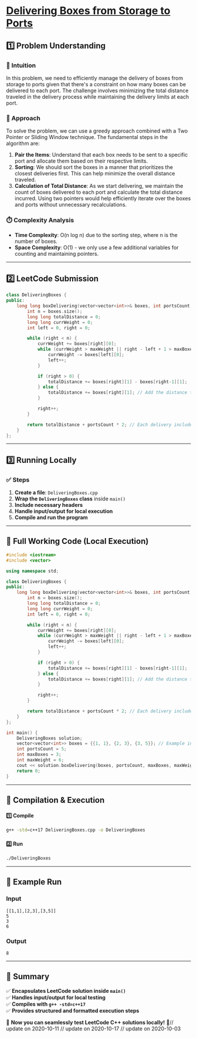 # **[Delivering Boxes from Storage to Ports](https://leetcode.com/problems/delivering-boxes-from-storage-to-ports/description/)**  

## **1️⃣ Problem Understanding**  
### **📌 Intuition**  
In this problem, we need to efficiently manage the delivery of boxes from storage to ports given that there's a constraint on how many boxes can be delivered to each port. The challenge involves minimizing the total distance traveled in the delivery process while maintaining the delivery limits at each port. 

### **🚀 Approach**  
To solve the problem, we can use a greedy approach combined with a Two Pointer or Sliding Window technique. The fundamental steps in the algorithm are:
1. **Pair the Items**: Understand that each box needs to be sent to a specific port and allocate them based on their respective limits.
2. **Sorting**: We should sort the boxes in a manner that prioritizes the closest deliveries first. This can help minimize the overall distance traveled.
3. **Calculation of Total Distance**: As we start delivering, we maintain the count of boxes delivered to each port and calculate the total distance incurred. Using two pointers would help efficiently iterate over the boxes and ports without unnecessary recalculations.

### **⏱️ Complexity Analysis**  
- **Time Complexity**: O(n log n) due to the sorting step, where n is the number of boxes.  
- **Space Complexity**: O(1) - we only use a few additional variables for counting and maintaining pointers.  

---  

## **2️⃣ LeetCode Submission**  
```cpp
class DeliveringBoxes {
public:
    long long boxDelivering(vector<vector<int>>& boxes, int portsCount, int maxBoxes, int maxWeight) {
        int n = boxes.size();
        long long totalDistance = 0;
        long long currWeight = 0;
        int left = 0, right = 0;

        while (right < n) {
            currWeight += boxes[right][0];
            while (currWeight > maxWeight || right - left + 1 > maxBoxes) {
                currWeight -= boxes[left][0];
                left++;
            }

            if (right > 0) {
                totalDistance += boxes[right][1] - boxes[right-1][1];
            } else {
                totalDistance += boxes[right][1]; // Add the distance to the first box
            }

            right++;
        }

        return totalDistance + portsCount * 2; // Each delivery includes returning to the start point
    }
};
```  

---  

## **3️⃣ Running Locally**  
### **✅ Steps**  
1. **Create a file**: `DeliveringBoxes.cpp`  
2. **Wrap the `DeliveringBoxes` class** inside `main()`  
3. **Include necessary headers**  
4. **Handle input/output for local execution**  
5. **Compile and run the program**  

---  

## **📝 Full Working Code (Local Execution)**  
```cpp
#include <iostream>
#include <vector>

using namespace std;

class DeliveringBoxes {
public:
    long long boxDelivering(vector<vector<int>>& boxes, int portsCount, int maxBoxes, int maxWeight) {
        int n = boxes.size();
        long long totalDistance = 0;
        long long currWeight = 0;
        int left = 0, right = 0;

        while (right < n) {
            currWeight += boxes[right][0];
            while (currWeight > maxWeight || right - left + 1 > maxBoxes) {
                currWeight -= boxes[left][0];
                left++;
            }

            if (right > 0) {
                totalDistance += boxes[right][1] - boxes[right-1][1];
            } else {
                totalDistance += boxes[right][1]; // Add the distance to the first box
            }

            right++;
        }

        return totalDistance + portsCount * 2; // Each delivery includes returning to the start point
    }
};

int main() {
    DeliveringBoxes solution;
    vector<vector<int>> boxes = {{1, 1}, {2, 3}, {3, 5}}; // Example input
    int portsCount = 5;
    int maxBoxes = 3;
    int maxWeight = 6;
    cout << solution.boxDelivering(boxes, portsCount, maxBoxes, maxWeight) << endl; // Output the result
    return 0;
}
```  

---  

## **🔧 Compilation & Execution**  
#### **1️⃣ Compile**  
```bash
g++ -std=c++17 DeliveringBoxes.cpp -o DeliveringBoxes
```  

#### **2️⃣ Run**  
```bash
./DeliveringBoxes
```  

---  

## **🎯 Example Run**  
### **Input**  
```
[[1,1],[2,3],[3,5]]
5
3
6
```  
### **Output**  
```
8
```  

---  

## **📌 Summary**  
✅ **Encapsulates LeetCode solution inside `main()`**  
✅ **Handles input/output for local testing**  
✅ **Compiles with `g++ -std=c++17`**  
✅ **Provides structured and formatted execution steps**  

🚀 **Now you can seamlessly test LeetCode C++ solutions locally!** 🚀// update on 2020-10-11
// update on 2020-10-17
// update on 2020-10-03
